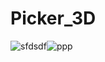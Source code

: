 # Picker_3D
![sfdsdf](https://github.com/yunusokur0/Picker_3D/assets/114630722/3464720c-b9b0-4d8d-a468-cdae0b1b5868)![ppp](https://github.com/yunusokur0/Picker_3D/assets/114630722/17c05d61-15b7-42d1-803f-606aee5822e9)
       
